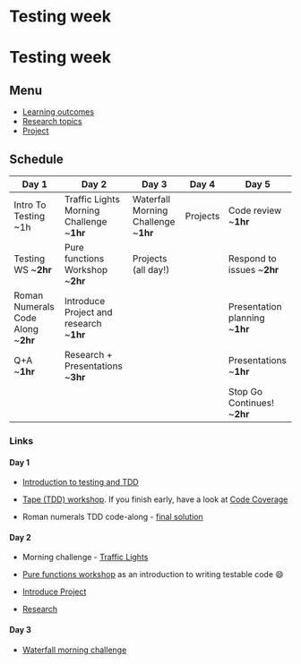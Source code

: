 # Testing week

# Testing week

## Menu
 - [Learning outcomes](./learning-outcomes.md)
 - [Research topics](./research-afternoon.md)
 - [Project](./project)

## Schedule
Day 1|Day 2|Day 3|Day 4| Day 5 
---|---|---|---|---
|Intro To Testing ~1h|Traffic Lights Morning Challenge ~**1hr**|Waterfall Morning Challenge ~**1hr**| Projects| Code review ~**1hr**
|Testing WS ~**2hr**|Pure functions Workshop ~**2hr**|Projects (all day!)|| Respond to issues ~**2hr**
|Roman Numerals Code Along ~**2hr**|Introduce Project and research ~**1hr**| ||Presentation planning ~**1hr**
|Q+A ~**1hr**|Research + Presentations ~**3hr**||| Presentations ~**1hr**
|||||Stop Go Continues! ~**2hr**

### Links

#### Day 1

- [Introduction to testing and TDD](https://github.com/foundersandcoders/testing-tdd-intro)

- [Tape (TDD) workshop](https://github.com/foundersandcoders/fizzbuzz). If you finish early, have a look at [Code Coverage](https://github.com/dwyl/learn-tape#bonus-level)

- Roman numerals TDD code-along - [final solution](https://github.com/foundersandcoders/roman-numeral-tdd-codealong)

#### Day 2

- Morning challenge - [Traffic Lights](https://github.com/ghassanmas/morning-challenge-traffic-lights)

- [Pure functions workshop](https://github.com/foundersandcoders/ws-pure-functions-easy-testing) as an introduction to writing testable code :smile:

- [Introduce Project](./project)

- [Research](./research-afternoon.md)

#### Day 3

- [Waterfall morning challenge](https://github.com/foundersandcoders/mc-waterfall-chaser)

